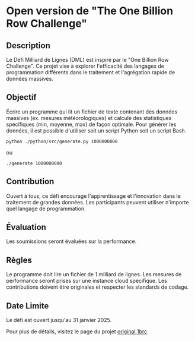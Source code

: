 # Open version de "The One Billion Row Challenge"

## Description
Le Défi Milliard de Lignes (DML) est inspiré par le "One Billion Row Challenge". 
Ce projet vise à explorer l'efficacité des langages de programmation différents dans le traitement et l'agrégation rapide de données massives.

## Objectif
Écrire un programme qui lit un fichier de texte contenant des données massives (ex. mesures météorologiques) et calcule des statistiques spécifiques (min, moyenne, max) de façon optimale.
Pour générer les données, il est possible d'utiliser soit un script Python soit un script Bash.
```
python ./python/src/generate.py 1000000000
```
ou 
```
./generate 1000000000
```
## Contribution
Ouvert à tous, ce défi encourage l'apprentissage et l'innovation dans le traitement de grandes données. Les participants peuvent utiliser n'importe quel langage de programmation.

## Évaluation
Les soumissions seront évaluées sur la performance.

## Règles
Le programme doit lire un fichier de 1 milliard de lignes.
Les mesures de performance seront prises sur une instance cloud spécifique.
Les contributions doivent être originales et respecter les standards de codage.

## Date Limite
Le défi est ouvert jusqu'au 31 janvier 2025.

Pour plus de détails, visitez le page du projet [original 1brc](https://github.com/gunnarmorling/1brc).
